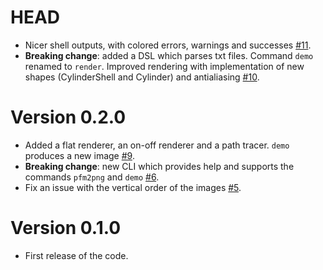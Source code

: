 # HEAD

-   Nicer shell outputs, with colored errors, warnings and successes [#11](https://github.com/ChiccoDorato/RayCharles/pull/11).
-   **Breaking change**: added a DSL which parses txt files. Command `demo` renamed to `render`. Improved rendering with implementation of new shapes (CylinderShell and Cylinder) and antialiasing [#10](https://github.com/ChiccoDorato/RayCharles/pull/10).

# Version 0.2.0

-   Added a flat renderer, an on-off renderer and a path tracer. `demo` produces a new image [#9](https://github.com/ChiccoDorato/RayCharles/pull/9). 
-   **Breaking change**: new CLI which provides help and supports the commands `pfm2png` and `demo` [#6](https://github.com/ChiccoDorato/RayCharles/pull/6).
-   Fix an issue with the vertical order of the images [#5](https://github.com/ChiccoDorato/RayCharles/pull/5).

# Version 0.1.0

-   First release of the code.

